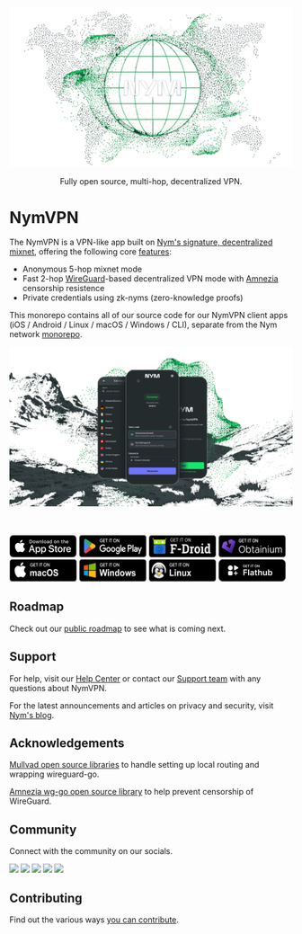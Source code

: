 <div align="center">

<img src=".github/assets/header.png" width="600"/>

Fully open source, multi-hop, decentralized VPN.

</div>

# NymVPN

The NymVPN is a VPN-like app built on [Nym's signature, decentralized mixnet](https://nym.com/mixnet), offering the following core [features](https://nym.com/features):
- Anonymous 5-hop mixnet mode
- Fast 2-hop [WireGuard](https://www.wireguard.com/)-based decentralized VPN mode with [Amnezia](https://amnezia.org/) censorship resistence
- Private credentials using zk-nyms (zero-knowledge proofs)

This monorepo contains all of our source code for our NymVPN client apps (iOS / Android / Linux / macOS / Windows / CLI), separate from the Nym network [monorepo](https://github.com/nymtech/nym). 


<div align="left">

<img src=".github/assets/app.png" width="800"/>


</div>

<br />

<br />

<div align="left">

[<img height="40" width="120" src=".github/assets/app-store-badge.svg">](https://apps.apple.com/app/id6471254143)
[<img height="40" width="120"  src=".github/assets/play-badge.png">](https://play.google.com/store/apps/details?id=net.nymtech.nymvpn)
[<img height="40" width="120"  src=".github/assets/fdroid-badge.png">](https://f-droid.org/packages/net.nymtech.nymvpn/)
[<img height="40" width="120"  src=".github/assets/obtainium-badge.png">](https://apps.obtainium.imranr.dev/redirect?r=obtainium://app/%7B%22id%22%3A%22net.nymtech.nymvpn%22%2C%22url%22%3A%22https%3A%2F%2Fgithub.com%2Fnymtech%2Fnym-vpn-client%22%2C%22author%22%3A%22nymtech%22%2C%22name%22%3A%22NymVPN%22%2C%22preferredApkIndex%22%3A0%2C%22additionalSettings%22%3A%22%7B%5C%22includePrereleases%5C%22%3Afalse%2C%5C%22fallbackToOlderReleases%5C%22%3Atrue%2C%5C%22filterReleaseTitlesByRegEx%5C%22%3A%5C%22%5C%22%2C%5C%22filterReleaseNotesByRegEx%5C%22%3A%5C%22%5C%22%2C%5C%22verifyLatestTag%5C%22%3Afalse%2C%5C%22dontSortReleasesList%5C%22%3Afalse%2C%5C%22useLatestAssetDateAsReleaseDate%5C%22%3Afalse%2C%5C%22releaseTitleAsVersion%5C%22%3Afalse%2C%5C%22trackOnly%5C%22%3Afalse%2C%5C%22versionExtractionRegEx%5C%22%3A%5C%22%5C%22%2C%5C%22matchGroupToUse%5C%22%3A%5C%22%5C%22%2C%5C%22versionDetection%5C%22%3Afalse%2C%5C%22releaseDateAsVersion%5C%22%3Afalse%2C%5C%22useVersionCodeAsOSVersion%5C%22%3Afalse%2C%5C%22apkFilterRegEx%5C%22%3A%5C%22%5C%22%2C%5C%22invertAPKFilter%5C%22%3Afalse%2C%5C%22autoApkFilterByArch%5C%22%3Atrue%2C%5C%22appName%5C%22%3A%5C%22%5C%22%2C%5C%22shizukuPretendToBeGooglePlay%5C%22%3Afalse%2C%5C%22allowInsecure%5C%22%3Afalse%2C%5C%22exemptFromBackgroundUpdates%5C%22%3Afalse%2C%5C%22skipUpdateNotifications%5C%22%3Afalse%2C%5C%22about%5C%22%3A%5C%22%5C%22%2C%5C%22refreshBeforeDownload%5C%22%3Afalse%7D%22%2C%22overrideSource%22%3Anull%7D)
[<img height="40" width="120"  src=".github/assets/macos-badge.png">](https://github.com/nymtech/nym-vpn-client/releases?q=tag%3Anym-vpn-macos-v1.9.0)
[<img height="40" width="120" src=".github/assets/windows-badge.png">](https://github.com/nymtech/nym-vpn-client/releases?q=tag%3Anym-vpn-app-v1.6.0)
[<img height="40" width="120" src=".github/assets/linux-badge.png">](https://github.com/nymtech/nym-vpn-client/releases?q=tag%3Anym-vpn-app-v1.6.0)
[<img height="40" width="120" src=".github/assets/flathub-store.svg">](https://flathub.org/apps/net.nymtech.NymVPN)

</div>

## Roadmap

Check out our [public roadmap](https://trello.com/b/qVhBo3e2/nymvpn-public-roadmap) to see what is coming next.

## Support

For help, visit our [Help Center](https://support.nym.com/hc/en-us) or contact our [Support team](https://support.nym.com/hc/en-us/requests/new) with any questions about NymVPN.

For the latest announcements and articles on privacy and security, visit [Nym's blog](https://nym.com/en/blog).


## Acknowledgements

[Mullvad open source libraries](https://github.com/mullvad/mullvadvpn-app/) to handle setting up local routing and wrapping wireguard-go.

[Amnezia wg-go open source library](https://github.com/amnezia-vpn/amneziawg-go) to help prevent censorship of WireGuard.

## Community

Connect with the community on our socials.

<div align="left">

[<img  src="https://img.shields.io/badge/Telegram-26A5E4.svg?style=for-the-badge&logo=Telegram&logoColor=white">](https://nym.com/go/telegram)
[<img src="https://img.shields.io/badge/Matrix-000000.svg?style=for-the-badge&logo=Matrix&logoColor=white">](https://nym.com/go/matrix)
[<img  src="https://img.shields.io/badge/YouTube-FF0000.svg?style=for-the-badge&logo=YouTube&logoColor=white">](https://nym.com/go/youtube)
[<img src="https://img.shields.io/badge/Discord-5865F2.svg?style=for-the-badge&logo=Discord&logoColor=white">](https://nym.com/go/discord)
[<img  src="https://img.shields.io/badge/X-000000.svg?style=for-the-badge&logo=X&logoColor=white">](https://nym.com/go/x)
</div>

## Contributing

Find out the various ways [you can
contribute](CONTRIBUTING.md).
